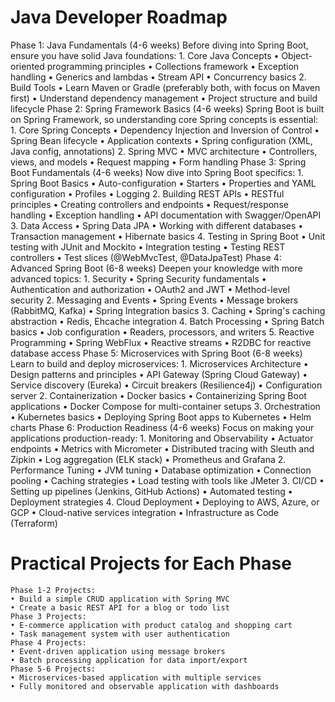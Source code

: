 
# Java Developer Roadmap


Phase 1: Java Fundamentals (4-6 weeks)
    Before diving into Spring Boot, ensure you have solid Java foundations:
    1. Core Java Concepts
      • Object-oriented programming principles
      • Collections framework
      • Exception handling
      • Generics and lambdas
      • Stream API
      • Concurrency basics
    2. Build Tools
      • Learn Maven or Gradle (preferably both, with focus on Maven first)
      • Understand dependency management
      • Project structure and build lifecycle
Phase 2: Spring Framework Basics (4-6 weeks)
    Spring Boot is built on Spring Framework, so understanding core Spring concepts is essential:
    1. Core Spring Concepts
      • Dependency Injection and Inversion of Control
      • Spring Bean lifecycle
      • Application contexts
      • Spring configuration (XML, Java config, annotations)
    2. Spring MVC
      • MVC architecture
      • Controllers, views, and models
      • Request mapping
      • Form handling
Phase 3: Spring Boot Fundamentals (4-6 weeks)
    Now dive into Spring Boot specifics:
    1. Spring Boot Basics
      • Auto-configuration
      • Starters
      • Properties and YAML configuration
      • Profiles
      • Logging
    2. Building REST APIs
      • RESTful principles
      • Creating controllers and endpoints
      • Request/response handling
      • Exception handling
      • API documentation with Swagger/OpenAPI
    3. Data Access
      • Spring Data JPA
      • Working with different databases
      • Transaction management
      • Hibernate basics
    4. Testing in Spring Boot
      • Unit testing with JUnit and Mockito
      • Integration testing
      • Testing REST controllers
      • Test slices (@WebMvcTest, @DataJpaTest)
Phase 4: Advanced Spring Boot (6-8 weeks)
    Deepen your knowledge with more advanced topics:
    1. Security
      • Spring Security fundamentals
      • Authentication and authorization
      • OAuth2 and JWT
      • Method-level security
    2. Messaging and Events
      • Spring Events
      • Message brokers (RabbitMQ, Kafka)
      • Spring Integration basics
    3. Caching
      • Spring's caching abstraction
      • Redis, Ehcache integration
    4. Batch Processing
      • Spring Batch basics
      • Job configuration
      • Readers, processors, and writers
    5. Reactive Programming
      • Spring WebFlux
      • Reactive streams
      • R2DBC for reactive database access
Phase 5: Microservices with Spring Boot (6-8 weeks)
    Learn to build and deploy microservices:
    1. Microservices Architecture
      • Design patterns and principles
      • API Gateway (Spring Cloud Gateway)
      • Service discovery (Eureka)
      • Circuit breakers (Resilience4j)
      • Configuration server
    2. Containerization
      • Docker basics
      • Containerizing Spring Boot applications
      • Docker Compose for multi-container setups
    3. Orchestration
      • Kubernetes basics
      • Deploying Spring Boot apps to Kubernetes
      • Helm charts
Phase 6: Production Readiness (4-6 weeks)
    Focus on making your applications production-ready:
    1. Monitoring and Observability
      • Actuator endpoints
      • Metrics with Micrometer
      • Distributed tracing with Sleuth and Zipkin
      • Log aggregation (ELK stack)
      • Prometheus and Grafana
    2. Performance Tuning
      • JVM tuning
      • Database optimization
      • Connection pooling
      • Caching strategies
      • Load testing with tools like JMeter
    3. CI/CD
      • Setting up pipelines (Jenkins, GitHub Actions)
      • Automated testing
      • Deployment strategies
    4. Cloud Deployment
      • Deploying to AWS, Azure, or GCP
      • Cloud-native services integration
      • Infrastructure as Code (Terraform)
      
# Practical Projects for Each Phase
    Phase 1-2 Projects:
    • Build a simple CRUD application with Spring MVC
    • Create a basic REST API for a blog or todo list
    Phase 3 Projects:
    • E-commerce application with product catalog and shopping cart
    • Task management system with user authentication
    Phase 4 Projects:
    • Event-driven application using message brokers
    • Batch processing application for data import/export
    Phase 5-6 Projects:
    • Microservices-based application with multiple services
    • Fully monitored and observable application with dashboards

